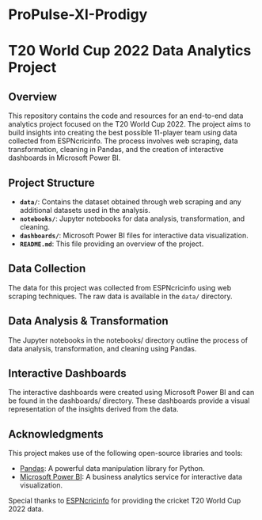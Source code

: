 # ProPulse-XI-Prodigy

# T20 World Cup 2022 Data Analytics Project

## Overview

This repository contains the code and resources for an end-to-end data analytics project focused on the T20 World Cup 2022. The project aims to build insights into creating the best possible 11-player team using data collected from ESPNcricinfo. The process involves web scraping, data transformation, cleaning in Pandas, and the creation of interactive dashboards in Microsoft Power BI.

## Project Structure

- **`data/`**: Contains the dataset obtained through web scraping and any additional datasets used in the analysis.
- **`notebooks/`**: Jupyter notebooks for data analysis, transformation, and cleaning.
- **`dashboards/`**: Microsoft Power BI files for interactive data visualization.
- **`README.md`**: This file providing an overview of the project.

## Data Collection

The data for this project was collected from ESPNcricinfo using web scraping techniques. 
The raw data is available in the `data/` directory.

## Data Analysis & Transformation

The Jupyter notebooks in the notebooks/ directory outline the process of data analysis, transformation, and cleaning using Pandas. 

## Interactive Dashboards

The interactive dashboards were created using Microsoft Power BI and can be found in the dashboards/ directory. These dashboards provide a visual representation of the insights derived from the data.

## Acknowledgments

This project makes use of the following open-source libraries and tools:

- [Pandas](https://pandas.pydata.org/): A powerful data manipulation library for Python.
- [Microsoft Power BI](https://powerbi.microsoft.com/): A business analytics service for interactive data visualization.

Special thanks to [ESPNcricinfo](https://www.espncricinfo.com/) for providing the cricket T20 World Cup 2022 data.
